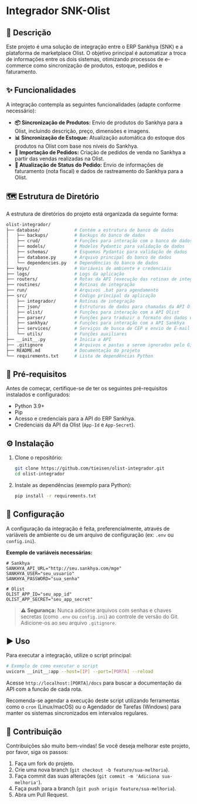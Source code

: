 # Integrador SNK-Olist

## 📖 Descrição

Este projeto é uma solução de integração entre o ERP Sankhya (SNK) e a plataforma de marketplace Olist. O objetivo principal é automatizar a troca de informações entre os dois sistemas, otimizando processos de e-commerce como sincronização de produtos, estoque, pedidos e faturamento.

## ✨ Funcionalidades

A integração contempla as seguintes funcionalidades (adapte conforme necessário):

*   **📦 Sincronização de Produtos:** Envio de produtos do Sankhya para a Olist, incluindo descrição, preço, dimensões e imagens.
*   **📊 Sincronização de Estoque:** Atualização automática do estoque dos produtos na Olist com base nos níveis do Sankhya.
*   **🛒 Importação de Pedidos:** Criação de pedidos de venda no Sankhya a partir das vendas realizadas na Olist.
*   **🚚 Atualização de Status do Pedido:** Envio de informações de faturamento (nota fiscal) e dados de rastreamento do Sankhya para a Olist.

## 🗺️ Estrutura de Diretório

A estrutura de diretórios do projeto está organizada da seguinte forma:

```bash
olist-integrador/
├── database/             # Contém a estrutura de banco de dados
│   ├── backups/          # Backups do banco de dados
│   ├── crud/             # Funções para interação com o banco de dados
│   ├── models/           # Modelos Pydantic para validação de dados
│   ├── schemas/          # Esquemas Pydantic para validação de dados
│   ├── database.py       # Arquivo principal do banco de dados
│   └── dependencies.py   # Dependências do banco de dados
├── keys/                 # Variáveis de ambiente e credenciais
├── logs/                 # Logs da aplicação
├── routers/              # Rotas da API (execução das rotinas de integração)
├── routines/             # Rotinas de integração
├── run/                  # Arquivos .bat para agendamento
├── src/                  # Código principal da aplicação
│   ├── integrador/       # Rotinas de integração
│   ├── json/             # Estruturas de dados para chamadas da API Olist
│   ├── olist/            # Funções para interação com a API Olist
│   ├── parser/           # Funções para traduzir o formato dos dados entre APIs
│   ├── sankhya/          # Funções para interação com a API Sankhya
│   ├── services/         # Serviços de busca de CEP e envio de E-mail
│   └── utils/            # Funções auxiliares
├── __init__.py           # Inicia a API
├── .gitignore            # Arquivos e pastas a serem ignorados pelo Git
├── README.md             # Documentação do projeto
└── requirements.txt      # Lista de dependências Python
```

## 🚀 Pré-requisitos

Antes de começar, certifique-se de ter os seguintes pré-requisitos instalados e configurados:

*   Python 3.9+
*   Pip
*   Acesso e credenciais para a API do ERP Sankhya.
*   Credenciais da API da Olist (`App-Id` e `App-Secret`).

## ⚙️ Instalação

1.  Clone o repositório:
    ```bash
    git clone https://github.com/tieisen/olist-integrador.git
    cd olist-integrador
    ```

2.  Instale as dependências (exemplo para Python):
    ```bash
    pip install -r requirements.txt
    ```

## 🔧 Configuração

A configuração da integração é feita, preferencialmente, através de variáveis de ambiente ou de um arquivo de configuração (ex: `.env` ou `config.ini`).

**Exemplo de variáveis necessárias:**

```
# Sankhya
SANKHYA_API_URL="http://seu.sankhya.com/mge"
SANKHYA_USER="seu_usuario"
SANKHYA_PASSWORD="sua_senha"

# Olist
OLIST_APP_ID="seu_app_id"
OLIST_APP_SECRET="seu_app_secret"
```

> **⚠️ Segurança:** Nunca adicione arquivos com senhas e chaves secretas (como `.env` ou `config.ini`) ao controle de versão do Git. Adicione-os ao seu arquivo `.gitignore`.

## ▶️ Uso

Para executar a integração, utilize o script principal:

```bash
# Exemplo de como executar o script
uvicorn __init__:app --host=[IP] --port=[PORTA] --reload
```
Acesse `http://localhost:[PORTA]/docs` para buscar a documentação da API com a funcão de cada rota.

Recomenda-se agendar a execução deste script utilizando ferramentas como o `cron` (Linux/macOS) ou o Agendador de Tarefas (Windows) para manter os sistemas sincronizados em intervalos regulares.

## 🤝 Contribuição

Contribuições são muito bem-vindas! Se você deseja melhorar este projeto, por favor, siga os passos:

1.  Faça um fork do projeto.
2.  Crie uma nova branch (`git checkout -b feature/sua-melhoria`).
3.  Faça commit das suas alterações (`git commit -m 'Adiciona sua-melhoria'`).
4.  Faça push para a branch (`git push origin feature/sua-melhoria`).
5.  Abra um Pull Request.